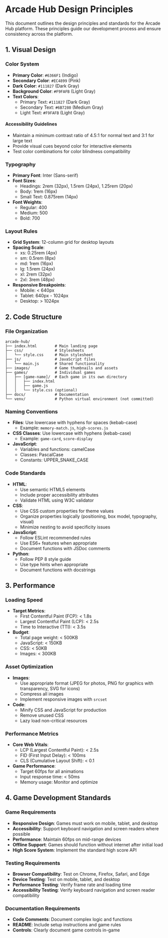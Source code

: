 # Arcade Hub Design Principles

This document outlines the design principles and standards for the Arcade Hub platform. These principles guide our development process and ensure consistency across the platform.

## 1. Visual Design

### Color System

- **Primary Color**: `#6366F1` (Indigo)
- **Secondary Color**: `#EC4899` (Pink)
- **Dark Color**: `#111827` (Dark Gray)
- **Background Color**: `#F9FAFB` (Light Gray)
- **Text Colors**:
  - Primary Text: `#111827` (Dark Gray)
  - Secondary Text: `#6B7280` (Medium Gray)
  - Light Text: `#F9FAFB` (Light Gray)

#### Accessibility Guidelines
- Maintain a minimum contrast ratio of 4.5:1 for normal text and 3:1 for large text
- Provide visual cues beyond color for interactive elements
- Test color combinations for color blindness compatibility

### Typography

- **Primary Font**: Inter (Sans-serif)
- **Font Sizes**:
  - Headings: 2rem (32px), 1.5rem (24px), 1.25rem (20px)
  - Body: 1rem (16px)
  - Small Text: 0.875rem (14px)
- **Font Weights**:
  - Regular: 400
  - Medium: 500
  - Bold: 700

### Layout Rules

- **Grid System**: 12-column grid for desktop layouts
- **Spacing Scale**:
  - xs: 0.25rem (4px)
  - sm: 0.5rem (8px)
  - md: 1rem (16px)
  - lg: 1.5rem (24px)
  - xl: 2rem (32px)
  - 2xl: 3rem (48px)
- **Responsive Breakpoints**:
  - Mobile: < 640px
  - Tablet: 640px - 1024px
  - Desktop: > 1024px

## 2. Code Structure

### File Organization

```
arcade-hub/
├── index.html        # Main landing page
├── css/              # Stylesheets
│   └── style.css     # Main stylesheet
├── js/               # JavaScript files
│   └── main.js       # Shared functionality
├── images/           # Game thumbnails and assets
├── games/            # Individual games
│   ├── [game-name]/  # Each game in its own directory
│   │   ├── index.html
│   │   ├── game.js
│   │   └── style.css (optional)
├── docs/             # Documentation
└── venv/             # Python virtual environment (not committed)
```

### Naming Conventions

- **Files**: Use lowercase with hyphens for spaces (kebab-case)
  - Example: `memory-match.js`, `high-scores.js`
- **CSS Classes**: Use lowercase with hyphens (kebab-case)
  - Example: `game-card`, `score-display`
- **JavaScript**:
  - Variables and functions: camelCase
  - Classes: PascalCase
  - Constants: UPPER_SNAKE_CASE

### Code Standards

- **HTML**:
  - Use semantic HTML5 elements
  - Include proper accessibility attributes
  - Validate HTML using W3C validator
- **CSS**:
  - Use CSS custom properties for theme values
  - Organize properties logically (positioning, box model, typography, visual)
  - Minimize nesting to avoid specificity issues
- **JavaScript**:
  - Follow ESLint recommended rules
  - Use ES6+ features when appropriate
  - Document functions with JSDoc comments
- **Python**:
  - Follow PEP 8 style guide
  - Use type hints when appropriate
  - Document functions with docstrings

## 3. Performance

### Loading Speed

- **Target Metrics**:
  - First Contentful Paint (FCP): < 1.8s
  - Largest Contentful Paint (LCP): < 2.5s
  - Time to Interactive (TTI): < 3.5s
- **Budget**:
  - Total page weight: < 500KB
  - JavaScript: < 150KB
  - CSS: < 50KB
  - Images: < 300KB

### Asset Optimization

- **Images**:
  - Use appropriate format (JPEG for photos, PNG for graphics with transparency, SVG for icons)
  - Compress all images
  - Implement responsive images with `srcset`
- **Code**:
  - Minify CSS and JavaScript for production
  - Remove unused CSS
  - Lazy load non-critical resources

### Performance Metrics

- **Core Web Vitals**:
  - LCP (Largest Contentful Paint): < 2.5s
  - FID (First Input Delay): < 100ms
  - CLS (Cumulative Layout Shift): < 0.1
- **Game Performance**:
  - Target 60fps for all animations
  - Input response time: < 50ms
  - Memory usage: Monitor and optimize

## 4. Game Development Standards

### Game Requirements

- **Responsive Design**: Games must work on mobile, tablet, and desktop
- **Accessibility**: Support keyboard navigation and screen readers where possible
- **Performance**: Maintain 60fps on mid-range devices
- **Offline Support**: Games should function without internet after initial load
- **High Score System**: Implement the standard high score API

### Testing Requirements

- **Browser Compatibility**: Test on Chrome, Firefox, Safari, and Edge
- **Device Testing**: Test on mobile, tablet, and desktop
- **Performance Testing**: Verify frame rate and loading time
- **Accessibility Testing**: Verify keyboard navigation and screen reader compatibility

### Documentation Requirements

- **Code Comments**: Document complex logic and functions
- **README**: Include setup instructions and game rules
- **Controls**: Clearly document game controls in-game
